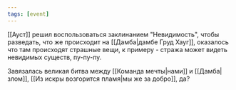 ```yaml
---
tags: [event]
---
```


[[Ауст]] решил воспользоваться заклинанием "Невидимость", чтобы разведать, что же происходит на [[Дамба|дамбе Груд Хауг]], оказалось что там происходят страшные вещи, к примеру - стража может видеть невидимых существ, пу-пу-пу.

Завязалась великая битва между [[Команда мечты|нами]] и [[Дамба|злом]], [[Из искры возгорится пламя|мы же за добро]], да?
